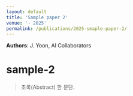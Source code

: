 ```yaml
---
layout: default
title: 'Sample paper 2'
venue: '- 2025'
permalink: /publications/2025-smaple-paper-2/
---
```

**Authors**: J. Yoon, AI Collaborators

# sample-2

> 초록(Abstract) 한 문단.

<!-- [PDF](https://arxiv.org/pdf/xxxx.xxxxx) · [Code](https://github.com/username/awesome-paper) -->